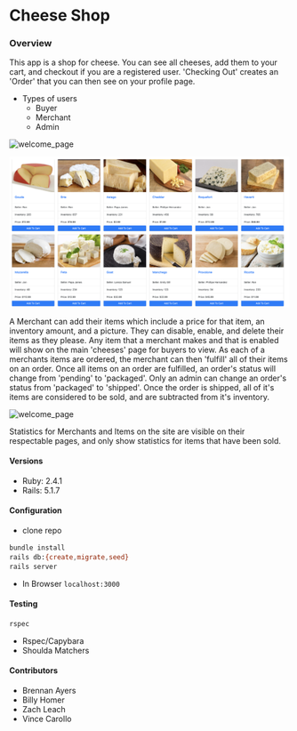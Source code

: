 # Cheese Shop


### Overview
This app is a shop for cheese. You can see all cheeses, add them to your cart, and checkout if you are a registered user. 'Checking Out' creates an 'Order' that you can then see on your profile page.
- Types of users
  - Buyer
  - Merchant
  - Admin

![welcome_page](/app/assets/images/welcome_page.png)

![welcome_page](/app/assets/images/items_page.png)

A Merchant can add their items which include a price for that item, an inventory amount, and a picture. They can disable, enable, and delete their items as they please. Any item that a merchant makes and that is enabled will show on the main 'cheeses' page for buyers to view. As each of a merchants items are ordered, the merchant can then 'fulfill' all of their items on an order. Once all items on an order are fulfilled, an order's status will change from 'pending' to 'packaged'. Only an admin can change an order's status from 'packaged' to 'shipped'. Once the order is shipped, all of it's items are considered to be sold, and are subtracted from it's inventory.


![welcome_page](/app/assets/images/cart_page.png)

Statistics for Merchants and Items on the site are visible on their respectable pages, and only show statistics for items that have been sold.



#### Versions
- Ruby: 2.4.1
- Rails: 5.1.7

#### Configuration
- clone repo
```bash
bundle install
rails db:{create,migrate,seed}
rails server
```
- In Browser `localhost:3000`

#### Testing
```bash
rspec
```
- Rspec/Capybara
- Shoulda Matchers

#### Contributors
- Brennan Ayers
- Billy Homer
- Zach Leach
- Vince Carollo

